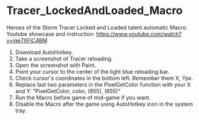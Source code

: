 # Tracer_LockedAndLoaded_Macro
Heroes of the Storm Tracer Locked and Loaded talent automatic Macro.
Youtube showcase and instruction: https://www.youtube.com/watch?v=ige7XFlC4BM

1. Download AutoHotkey.
2. Take a screenshot of Tracer reloading.
3. Open the screenshot with Paint.
4. Point your cursor to the center of the light blue reloading bar.
5. Check cursor's coordinates in the bottom left. Remember them X, Ypx.
6. Replace last two parameters in the PixelGetColor function with your X and Y: "PixelGetColor, color, (855), (855)" 
7. Run the Macro before game of mid-game if you want.
8. Disable the Macro after the game using AutoHotkey icon in the system tray.
